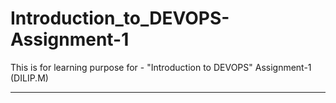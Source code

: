 # Introduction_to_DEVOPS-Assignment-1
This is for learning purpose for - "Introduction to DEVOPS" Assignment-1 (DILIP.M)
**************************************************************************************

